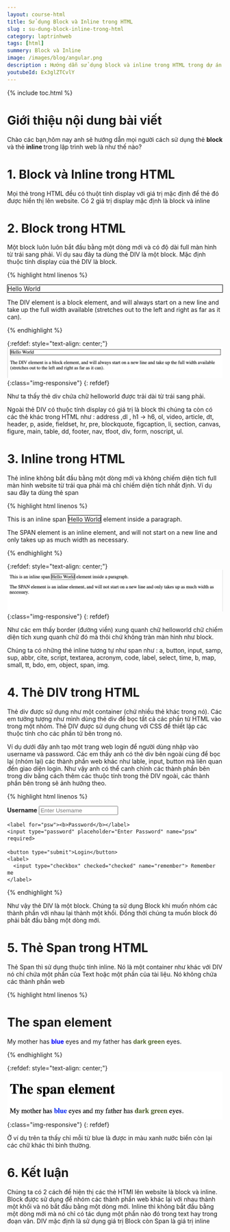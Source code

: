 ```yaml
---
layout: course-html
title: Sử dụng Block và Inline trong HTML  
slug : su-dung-block-inline-trong-html
category: laptrinhweb
tags: [html]
summery: Block và Inline   
image: /images/blog/angular.png
description : Hướng dẫn sử dụng block và inline trong HTML trong dự án làm web. Phân biệt sự khác nhau giữa block va inline trong lập trình web.
youtubeId: Ex3glZTCvlY
---
```


{% include toc.html %}

# **Giới thiệu nội dung bài viết**

Chào các bạn,hôm nay anh sẽ hướng dẫn mọi người cách sử dụng thẻ <b>block</b> và thẻ <b> inline </b> trong lập trình web là như thế nào?

# **1. Block và Inline trong HTML**

Mọi thẻ trong HTML đều có thuột tính display với giá trị mặc định để thẻ đó được hiển thị lên website. Có 2 giá trị display mặc định là block và inline 

# **2. Block trong HTML**

Một block luôn luôn bắt đầu bằng một dòng mới và có độ dài full màn hình từ trái sang phải. Ví dụ sau đây ta dùng thẻ DIV là một block. Mặc định thuộc tính display của thẻ DIV là block.

{% highlight html linenos %}

<!DOCTYPE html>
<html>
<body>

<div style="border: 1px solid black">Hello World</div>

<p>The DIV element is a block element, and will always start on a new line and take up the full width available (stretches out to the left and right as far as it can).</p>

</body>
</html>

{% endhighlight %} 

{:refdef: style="text-align: center;"}
![list1](/images/post/html/block.png){:class="img-responsive"}
{: refdef}

Như ta thấy thẻ div chứa chữ helloworld được trải dài từ trái sang phải.

Ngoài thẻ DIV có thuộc tính display có giá trị là block thì chúng ta còn có các thẻ khác trong HTML như : address ,dl , h1 -> h6, ol, video, article, dt, header, p, aside, fieldset, hr, pre, blockquote, figcaption, li, section, canvas, figure, main, table, dd, footer, nav, tfoot, div, form, noscript, ul.

# **3. Inline trong HTML**

Thẻ inline không bắt đầu bằng một dòng mới và không chiếm diện tích full màn hình website từ trái qua phải mà chỉ chiếm diện tích nhất định. Ví dụ sau đây ta dùng thẻ span

{% highlight html linenos %}

<!DOCTYPE html>
<html>
<body>

<p>This is an inline span <span style="border: 1px solid black">Hello World</span> element inside a paragraph.</p>

<p>The SPAN element is an inline element, and will not start on a new line and only takes up as much width as necessary.</p>

</body>
</html>

{% endhighlight %} 

{:refdef: style="text-align: center;"}
![list1](/images/post/html/span.png){:class="img-responsive"}
{: refdef}

Như các em thấy border (đường viền) xung quanh chữ helloworld chữ chiếm diện tích xung quanh chữ đó mà thôi chứ không tràn màn hình như block.

Chúng ta có những thẻ inline tương tự như span như : a, button, input, samp, sup, abbr, cite, script, textarea, acronym, code, label, select, time, b, map, small, tt, bdo, em, object, span, img.

# **4. Thẻ DIV trong HTML**

Thẻ div được sử dụng như một container (chứ nhiều thẻ khác trong nó). Các em tưởng tượng như mình dùng thẻ div để bọc tất cả các phần tử HTML vào trong một nhóm. Thẻ  DIV được sử dụng chung với CSS để thiết lập các thuộc tính cho các phần tử bên trong nó.

Ví dụ dưới đây anh tạo một trang web login để người dùng nhập vào username và password. Các em thấy anh có thẻ div bên ngoài cùng để bọc lại (nhóm lại) các thành phần web khác như lable, input, button mà liên quan đến giao diện login. Như vậy anh có thể canh chỉnh các thành phần bên trong div bằng cách thêm các thuộc tính trong thẻ DIV ngoài, các thành phần bên trong sẽ ảnh hưởng theo.

{% highlight html linenos %}

<div class="container">
    <label for="uname"><b>Username</b></label>
    <input type="text" placeholder="Enter Username" name="uname" required>

    <label for="psw"><b>Password</b></label>
    <input type="password" placeholder="Enter Password" name="psw" required>

    <button type="submit">Login</button>
    <label>
      <input type="checkbox" checked="checked" name="remember"> Remember me
    </label>
  </div>
{% endhighlight %}


Như vậy thẻ DIV là một block. Chúng ta sử dụng Block khi muốn nhóm các thành phần với nhau lại thành một khối. Đồng thời chúng ta muốn block đó phải bắt đầu bằng một dòng mới.

# **5. Thẻ Span trong HTML**

Thẻ Span thì sử dụng thuộc tính inline. Nó là một container như khác với DIV nó chỉ chứa một phần của Text hoặc một phần của tài liệu. Nó không chứa các thành phần web



{% highlight html linenos %}

<!DOCTYPE html>
<html>
<body>

<h1>The span element</h1>

<p>My mother has <span style="color:blue;font-weight:bold">blue</span> eyes and my father has <span style="color:darkolivegreen;font-weight:bold">dark green</span> eyes.</p>

</body>
</html>

{% endhighlight %}

{:refdef: style="text-align: center;"}
![list1](/images/post/html/span1.png){:class="img-responsive"}
{: refdef}

Ở ví dụ trên ta thấy chỉ mỗi từ blue là được in màu xanh nước biển còn lại các chữ khác thì bình thường.

# **6. Kết luận**

Chúng ta có 2 cách để hiện thị các thẻ HTMl lên website là block và inline. Block được sử dụng để nhóm các thành phần web khác lại với nhau thành một khối và nó bắt đầu bằng một dòng mới. Inline thì không bắt đầu bằng một dòng mới mà nó chỉ có tác dụng một phần nào đó trong text hay trong đoạn văn. DIV mặc định là sử dụng giá trị Block còn Span là giá trị inline

















